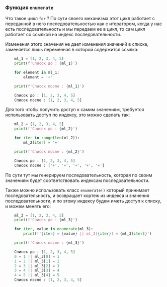 ### Функция `enumerate`
Что такое цикл `for` ? По сути своего механизма этот цикл работает 
с переданной в него последовательностью как с итератором, когда у
нас есть последовательность и мы передаем ее в цикл, то сам цикл
работает со ссылкой на индекс последовательности.

Изменения этого значения не дает изменения значений в списке, заменяется
лишь переменная в которой содержится ссылка: 

```python
    ml_1 = [1, 2, 3, 4, 5]
    print(f'Список до : {ml_1}')

    for element in ml_1:
        element = '+'

    print(f'Список после : {ml_1}')

    Список до : [1, 2, 3, 4, 5]
    Список после : [1, 2, 3, 4, 5]
```

Для того чтобы получить доступ к самим значениям, требуется 
использовать доступ по индексу, это можно сделать так:

```python
    ml_2 = [1, 2, 3, 4, 5]
    print(f'Список до : {ml_2}')

    for iter in range(len(ml_2)):
        ml_2[iter] = '+'

    print(f'Список после : {ml_2}')

    Список до : [1, 2, 3, 4, 5]
    Список после : ['+', '+', '+', '+', '+']
```

По сути тут мы генерируем последовательность, которая по своим 
значениям будет соответствовать индексам последовательности.

Также можно использовать класс `enumerate()` который принимает 
последовательность, и возвращает кортеж из индекса и значения
последовательности, и по этому индексу будем иметь доступ к списку,
и можем менять его:

```python
    ml_3 = [1, 2, 3, 4, 5]
    print(f'Список до : {ml_3}')

    for iter, value in enumerate(ml_3):
        print(f'{iter} = {value} || ml_3[{iter}] = {ml_3[iter]}')

    print(f'Список после : {ml_3}')

    Список до : [1, 2, 3, 4, 5]
    0 = 1 || ml_3[0] = 1
    1 = 2 || ml_3[1] = 2
    2 = 3 || ml_3[2] = 3
    3 = 4 || ml_3[3] = 4
    4 = 5 || ml_3[4] = 5
    Список после : [1, 2, 3, 4, 5]
```